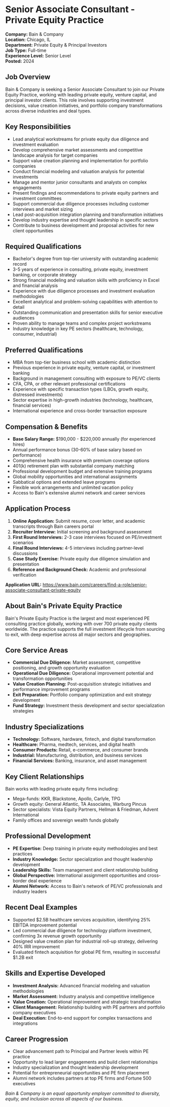 # Senior Associate Consultant - Private Equity Practice
**Company:** Bain & Company  
**Location:** Chicago, IL  
**Department:** Private Equity & Principal Investors  
**Job Type:** Full-time  
**Experience Level:** Senior Level  
**Posted:** 2024  

## Job Overview
Bain & Company is seeking a Senior Associate Consultant to join our Private Equity Practice, working with leading private equity, venture capital, and principal investor clients. This role involves supporting investment decisions, value creation initiatives, and portfolio company transformations across diverse industries and deal types.

## Key Responsibilities
- Lead analytical workstreams for private equity due diligence and investment evaluation
- Develop comprehensive market assessments and competitive landscape analysis for target companies
- Support value creation planning and implementation for portfolio companies
- Conduct financial modeling and valuation analysis for potential investments
- Manage and mentor junior consultants and analysts on complex engagements
- Present findings and recommendations to private equity partners and investment committees
- Support commercial due diligence processes including customer interviews and market sizing
- Lead post-acquisition integration planning and transformation initiatives
- Develop industry expertise and thought leadership in specific sectors
- Contribute to business development and proposal activities for new client opportunities

## Required Qualifications
- Bachelor's degree from top-tier university with outstanding academic record
- 3-5 years of experience in consulting, private equity, investment banking, or corporate strategy
- Strong financial modeling and valuation skills with proficiency in Excel and financial analysis
- Experience with due diligence processes and investment evaluation methodologies
- Excellent analytical and problem-solving capabilities with attention to detail
- Outstanding communication and presentation skills for senior executive audiences
- Proven ability to manage teams and complex project workstreams
- Industry knowledge in key PE sectors (healthcare, technology, consumer, industrial)

## Preferred Qualifications
- MBA from top-tier business school with academic distinction
- Previous experience in private equity, venture capital, or investment banking
- Background in management consulting with exposure to PE/VC clients
- CFA, CPA, or other relevant professional certifications
- Experience with specific transaction types (LBOs, growth equity, distressed investments)
- Sector expertise in high-growth industries (technology, healthcare, financial services)
- International experience and cross-border transaction exposure

## Compensation & Benefits
- **Base Salary Range:** $190,000 - $220,000 annually (for experienced hires)
- Annual performance bonus (30-60% of base salary based on performance)
- Comprehensive health insurance with premium coverage options
- 401(k) retirement plan with substantial company matching
- Professional development budget and extensive training programs
- Global mobility opportunities and international assignments
- Sabbatical options and extended leave programs
- Flexible work arrangements and unlimited vacation policy
- Access to Bain's extensive alumni network and career services

## Application Process
1. **Online Application:** Submit resume, cover letter, and academic transcripts through Bain careers portal
2. **Recruiter Interview:** Initial screening and background assessment
3. **First Round Interviews:** 2-3 case interviews focused on PE/investment scenarios
4. **Final Round Interviews:** 4-5 interviews including partner-level discussions
5. **Case Study Exercise:** Private equity due diligence simulation and presentation
6. **Reference and Background Check:** Academic and professional verification

**Application URL:** https://www.bain.com/careers/find-a-role/senior-associate-consultant-private-equity

## About Bain's Private Equity Practice
Bain's Private Equity Practice is the largest and most experienced PE consulting practice globally, working with over 700 private equity clients worldwide. The practice supports the full investment lifecycle from sourcing to exit, with deep expertise across all major sectors and geographies.

## Core Service Areas
- **Commercial Due Diligence:** Market assessment, competitive positioning, and growth opportunity evaluation
- **Operational Due Diligence:** Operational improvement potential and transformation opportunities
- **Value Creation Planning:** Post-acquisition strategic initiatives and performance improvement programs
- **Exit Preparation:** Portfolio company optimization and exit strategy development
- **Fund Strategy:** Investment thesis development and sector specialization strategies

## Industry Specializations
- **Technology:** Software, hardware, fintech, and digital transformation
- **Healthcare:** Pharma, medtech, services, and digital health
- **Consumer Products:** Retail, e-commerce, and consumer brands
- **Industrial:** Manufacturing, distribution, and business services
- **Financial Services:** Banking, insurance, and asset management

## Key Client Relationships
Bain works with leading private equity firms including:
- Mega-funds: KKR, Blackstone, Apollo, Carlyle, TPG
- Growth equity: General Atlantic, TA Associates, Warburg Pincus
- Sector specialists: Vista Equity Partners, Hellman & Friedman, Advent International
- Family offices and sovereign wealth funds globally

## Professional Development
- **PE Expertise:** Deep training in private equity methodologies and best practices
- **Industry Knowledge:** Sector specialization and thought leadership development
- **Leadership Skills:** Team management and client relationship building
- **Global Perspective:** International assignment opportunities and cross-border deal experience
- **Alumni Network:** Access to Bain's network of PE/VC professionals and industry leaders

## Recent Deal Examples
- Supported $2.5B healthcare services acquisition, identifying 25% EBITDA improvement potential
- Led commercial due diligence for technology platform investment, confirming 3x revenue growth opportunity
- Designed value creation plan for industrial roll-up strategy, delivering 40% IRR improvement
- Evaluated fintech acquisition for global PE firm, resulting in successful $1.2B exit

## Skills and Expertise Developed
- **Investment Analysis:** Advanced financial modeling and valuation methodologies
- **Market Assessment:** Industry analysis and competitive intelligence
- **Value Creation:** Operational improvement and strategic transformation
- **Client Management:** Relationship building with PE partners and portfolio company executives
- **Deal Execution:** End-to-end support for complex transactions and integrations

## Career Progression
- Clear advancement path to Principal and Partner levels within PE practice
- Opportunity to lead larger engagements and build client relationships
- Industry specialization and thought leadership development
- Potential for entrepreneurial opportunities and PE firm placement
- Alumni network includes partners at top PE firms and Fortune 500 executives

*Bain & Company is an equal opportunity employer committed to diversity, equity, and inclusion across all aspects of our business.*